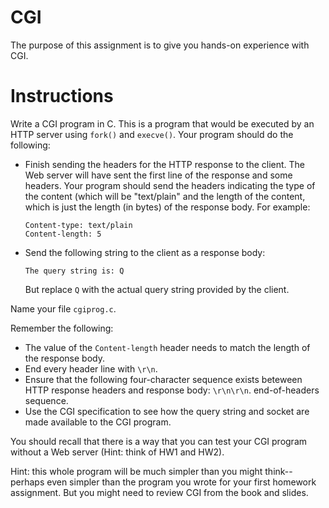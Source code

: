 # CGI

The purpose of this assignment is to give you hands-on experience with
CGI.


# Instructions

Write a CGI program in C.  This is a program that would be executed by an HTTP server
using `fork()` and `execve()`.  Your program should do the following:

 - Finish sending the headers for the HTTP response to the client.  The Web
   server will have sent the first line of the response and some headers.  Your
   program should send the headers indicating the type of the content (which
   will be "text/plain" and the length of the content, which is just the length
   (in bytes) of the response body.  For example:

   ```
   Content-type: text/plain
   Content-length: 5
   ```
 - Send the following string to the client as a response body:
   ```
   The query string is: Q
   ```
   But replace `Q` with the actual query string provided by the client.

Name your file `cgiprog.c`.  

Remember the following:
 - The value of the `Content-length` header needs to match the length of the
   response body.
 - End every header line with `\r\n`.
 - Ensure that the following four-character sequence exists beteween HTTP
   response headers and response body: `\r\n\r\n`.
   end-of-headers sequence.
 - Use the CGI specification to see how the query string and socket are made
   available to the CGI program.

You should recall that there is a way that you can test your CGI program
without a Web server (Hint: think of HW1 and HW2).

Hint: this whole program will be much simpler than you might think--perhaps
even simpler than the program you wrote for your first homework assignment.
But you might need to review CGI from the book and slides.

